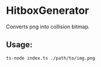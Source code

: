 # HitboxGenerator

Converts png into collision bitmap.

## Usage:

```
ts-node index.ts ./path/to/img.png
```
